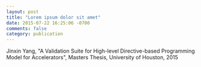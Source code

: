 ```yaml
---
layout: post
title: "Lorem ipsum dolor sit amet"
date: 2015-07-22 16:25:06 -0700
comments: false
category: publication
---
```


Jinxin Yang, "A Validation Suite for High-level Directive-based Programming Model for Accelerators", Masters Thesis, University of Houston, 2015
